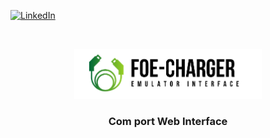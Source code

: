 [linkedin-shield]: https://img.shields.io/badge/-LinkedIn-black.svg?style=flat-square&logo=linkedin&colorB=555
[linkedin-url]: https://linkedin.com/in/boraciner
[![LinkedIn][linkedin-shield]][linkedin-url]



<!-- PROJECT LOGO -->
<br />
<p align="center">
  <a href="https://github.com/boraciner/charger-emulator-interface">
    <img src="public/logo.png" alt="Logo" width="300" height="80">
  </a>

  <h3 align="center">Com port Web Interface</h3>
